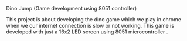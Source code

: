 Dino Jump (Game development using 8051 controller)

This project is about developing the dino game which we play in chrome when we our internet connection is
slow or not working. This game is developed with just a 16x2 LED screen using 8051 microcontroller .
